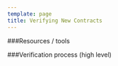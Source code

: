```yaml
---
template: page
title: Verifying New Contracts 
---
```


###Resources / tools 

###Verification process (high level)
